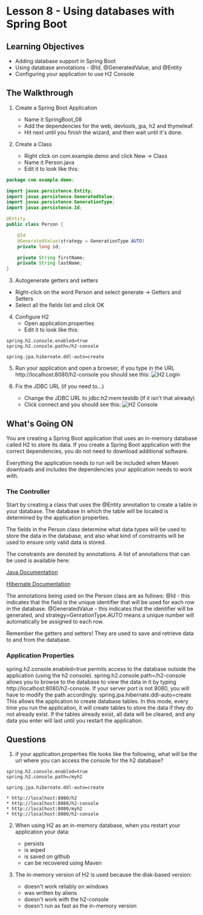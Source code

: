 # Lesson 8 - Using databases with Spring Boot
## Learning Objectives   
* Adding database support in Spring Boot  
* Using database annotations - @Id, @GeneratedValue, and @Entity  
* Configuring your application to use H2 Console  

## The Walkthrough

1. Create a Spring Boot Application
	* Name it SpringBoot_08
	* Add the dependencies for the web, devtools, jpa, h2 and thymeleaf.
	* Hit next until you finish the wizard, and then wait until it's done.    

2. Create a Class
	* Right click on com.example.demo and click New -> Class
	* Name it Person.java
	* Edit it to look like this:
```java
package com.example.demo;

import javax.persistence.Entity;
import javax.persistence.GeneratedValue;
import javax.persistence.GenerationType;
import javax.persistence.Id;

@Entity
public class Person {

    @Id
    @GeneratedValue(strategy = GenerationType.AUTO)
    private long id;

    private String firstName;
    private String lastName;
}
```

3. Autogenerate getters and setters
  * Right-click on the word Person and select generate -> Getters and Setters
  * Select all the fields list and click OK

4. Configure H2
	* Open application.properties
	* Edit it to look like this:
```
spring.h2.console.enabled=true
spring.h2.console.path=/h2-console

spring.jpa.hibernate.ddl-auto=create
```

5. Run your application and open a browser, if you type in the URL http://localhost:8080/h2-console you should see this:
![H2 Login](https://github.com/ajhenley/unofficialguides/blob/master/IntroToSpringBoot/img/Lesson08a.png "H2 Login")

6. Fix the JDBC URL (if you need to...)
	* Change the JDBC URL to jdbc:h2:mem:testdb (if it isn't that already)
	* Click connect and you should see this:
![H2 Console](https://github.com/ajhenley/unofficialguides/blob/master/IntroToSpringBoot/img/Lesson08b.png "H2 Console")

## What's Going ON
You are creating a Spring Boot application that uses an in-memory
database called H2 to store its data. If you create a Spring Boot application with the correct dependencies, you do not need to download additional software.

Everything the application needs to run will be included when Maven downloads and includes the dependencies your application needs to work with.


### The Controller
Start by creating a class that uses the @Entity annotation to create a table in your database. The database in which the table will be located is determined by the application properties.

The fields in the Person class determine what data types will be used to store the data in the database, and also what kind of constraints will be used to ensure only valid data is stored.

The constraints are denoted by annotations. A list of annotations that can be used is available here:

[Java Documentation](https://docs.oracle.com/javaee/7/api/javax/validation/constraints/package-summary.html)

[Hibernate Documentation](http://docs.jboss.org/hibernate/stable/validator/reference/en-US/html_single/#validator-defineconstraints-spec)

The annotations being used on the Person class are as follows:
@Id - this indicates that the field is the unique identifier that will be used for each row in the database.
@GeneratedValue - this indicates that the identifier will be generated, and strategy=GenrationType.AUTO means a unique number will automatically be assigned to each row.

Remember the getters and setters! They are used to save and retrieve data to and from the database.

### Application Properties  
spring.h2.console.enabled=true permits access to the database outside the application (using the h2 console).
spring.h2.console.path=/h2-console allows you to browse to the database to view the data in it by typing http://localhost:8080/h2-console. If your server port is not 8080, you will have to modify the path accordingly.
spring.jpa.hibernate.ddl-auto=create
This allows the application to create database tables. In this mode, every time you run the application, it will create tables to store the data if they do not already exist. If the tables already exist, all data will be cleared, and any data you enter will last until you restart the application.

## Questions
1. if your application.properties file looks like the following, what will be the url where you can access the console for the h2 database?
```
spring.h2.console.enabled=true
spring.h2.console.path=/myh2

spring.jpa.hibernate.ddl-auto=create
```
	* http://localhost:8080/h2
	* http://localhost:8080/h2-console
	* http://localhost:8080/myh2
	* http://localhost:8080/h2-console

2. When using H2 as an in-memory database, when you restart your application your data:
	* persists
	* is wiped
	* is saved on github
	* can be recovered using Maven

3. The in-memory version of H2 is used because the disk-based version:
	* doesn't work reliably on windows
	* was written by aliens
	* doesn't work with the h2-console
	* doesn't run as fast as the in-memory version
